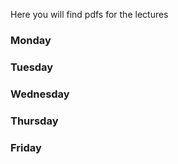 Here you will find pdfs for the lectures

### Monday
### Tuesday
### Wednesday
### Thursday
### Friday
